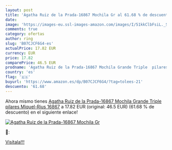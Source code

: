 ```yaml
---
layout: post
title: 'Agatha Ruiz de la Prada-16867 Mochila Gr al 61.68 % de descuento'
date: 
image: 'https://images-eu.ssl-images-amazon.com/images/I/51kkClbFsiL._SL200_.jpg'
comments: true
category: ofertas
author: ring
slug: 'B07CJCF6G4-es'
actualPrice: 17.82 EUR
currency: EUR
price: 17.82
comparePrice: 46.5 EUR
prodname: 'Agatha Ruiz de la Prada-16867 Mochila Grande Triple  pilares Miquel-Rius 16867'
country: 'es'
flag: '🇪🇸'
buyurl: 'https://www.amazon.es/dp/B07CJCF6G4/?tag=tolees-21'
descuento: '61.68'
---
```


Ahora mismo tienes [Agatha Ruiz de la Prada-16867 Mochila Grande Triple  pilares Miquel-Rius 16867](https://www.amazon.es/dp/B07CJCF6G4/?tag=tolees-21) a 17.82 EUR (original: 46.5 EUR) (61.68 %  de descuento) en el siguiente enlace!

[![Agatha Ruiz de la Prada-16867 Mochila Gr](https://images-eu.ssl-images-amazon.com/images/I/51kkClbFsiL._SL200_.jpg)](https://www.amazon.es/dp/B07CJCF6G4/?tag=tolees-21)

🔎:


[Visítala!!!](https://www.amazon.es/dp/B07CJCF6G4/?tag=tolees-21)
